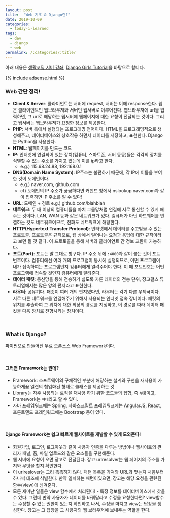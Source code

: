 ```yaml
---
layout: post
title:  "Web 기초 & Django란?"
date: 2019-10-09
categories:
  - today-i-learned
tags:
  - dev
  - django
  - web
permalink: /:categories/:title/
---
```

아래 내용은 [생활코딩 서버 강좌](https://opentutorials.org/course/669), [Django Girls Tutorial](https://tutorial.djangogirls.org/ko)을 바탕으로 합니다.

{% include adsense.html %}

### Web 간단 정리!
- **Client & Server**: 클라이언트는 서버에 request, 서버는 이에 response한다. 웹은 클라이언트인 웹브라우저와 서버인 웹서버로 이루어진다. 웹브라우저에 url을 입력하면, 그 url로 해당하는 웹서버에 웹페이지에 대한 요청이 전달되는 것이다. 그리고 웹서버는 웹브라우저가 요청한 정보를 제공한다.
- **PHP**: 서버 측에서 실행되는 프로그래밍 언어이다. HTML을 프로그래밍적으로 생성해주고, 데이터베이스와 상호작용 하면서 데이터를 저장하고, 표현한다. Django는 Python을 사용한다.
- **HTML**: 웹페이지를 만드는 코드
- **IP**: 인터넷에 연결되어 있는 장치(컴퓨터, 스마트폰, 서버 등등)들은 각각의 장치를 식별할 수 있는 주소를 가지고 있는데 이를 ip라고 한다. 
  - e.g.) 115.68.24.88, 192.168.0.1
- **DNS(Domain Name System)**: IP주소는 불편하기 때문에, 각 IP에 이름을 부여한 것이 도메인이다. 
  - e.g.) naver.com, github.com
  - cf) 도메인의 IP 주소가 궁금하다면 커맨드 창에서 nslookup naver.com과 같이 입력하면 IP 주소를 알 수 있다!
- **URL**: 도메인 + 경로 e.g.) github.com/blahblah
- **네트워크**: 두 대 이상의 컴퓨터들을 마치 그물망처럼 연결해 서로 통신할 수 있게 해주는 것이다. LAN, WAN 등과 같은 네트워크가 있다. 컴퓨터가 아닌 하드웨어를 연결하는 것도 네트워크이므로, 전화도 네트워크에 해당한다.
- **HTTP(Hypertext Transfer Protocol)**: 인터넷에서 데이터를 주고받을 수 있는 프로토콜. 프로토콜은 규칙으로, 웹 상에서 일어나는 요청과 응답에 대한 규칙이라고 보면 될 것 같다. 이 프로토콜을 통해 서버와 클라이언트 간 정보 교환이 가능하다.
- **포트(Port)**: 포트는 말 그대로 항구다. IP 주소 뒤에 `:4000`과 같이 붙는 것이 포트 번호이다. 컴퓨터에선 여러 개의 프로그램이 동시에 실행되므로, 어떤 프로그램이 내가 접속하여는 프로그램인지 컴퓨터에게 알려주어야 한다. 이 때 포트번호는 어떤 프로그램에 접속할 것인지 컴퓨터에게 알려준다.  
- **데이터 패킷**: 통신망을 통해 전송하기 쉽도록 자른 데이터의 전송 단위, 장고걸스 튜토리얼에서는 많은 양의 편지라고 표현한다.
- **라우터**: 공유기다. 패킷이 여러 개의 편지였다면, 라우터는 각기 다른 우체국이다. 서로 다른 네트워크를 연결해주기 위해서 사용되는 인터넷 접속 장비이다. 패킷의 위치를 추출하여 그 위치에 대한 최상의 경로를 지정하고, 이 경로를 따라 데이터 패킷을 다음 장치로 전향시키는 장치이다.

<br/>

### What is Django?
파이썬으로 만들어진 무료 오픈소스 Web Framework이다.

<br/>

#### 그러면 Framework는 뭔데?
* Framework: 소프트웨어의 구체적인 부분에 해당하는 설계와 구현을 재사용이 가능하게끔 일련의 협업화된 형태로 클래스를 제공하는 것
* Library는 자주 사용되는 로직을 재사용 하기 위한 코드들의 집합, 즉 `부품`이고, Framework는 `뼈대`라고 할 수 있다.
* 자바 프레임워크에는 Spring, 자바스크립트 프레임워크에는 AngularJS, React, 프론트엔드 프레임워크에는 Bootstrap 등이 있다.

<br/>

#### Django Framework는 쉽고 빠르게 웹사이트를 개발할 수 있게 도와준다!
* 회원가입, 로그인, 로그아웃과 같이 사용자 인증을 다루는 방법이나 웹사이트의 관리자 패널, 폼, 파일 업로드와 같은 요소들을 구현해준다.
* 웹 서버에 요청이 오면 장고로 전달된다. 장고 urlresolver는 웹 페이지의 주소를 가져와 무엇을 할지 확인한다.
* 이 urlreslover는 그리 똑똑하지 않다. 패턴 목록을 가져와 URL과 맞는지 처음부터 하나씩 대조해 식별한다. 만약 일치하는 패턴이있으면, 장고는 해당 요청을 관련된 함수(view)에 넘겨준다.
* 모든 재미난 일들은 view 함수에서 처리된다! - 특정 정보를 데이터베이스에서 찾을 수 있다. 그런데 만약 사용자가 데이터를 바꿔달라고 수정을 요청한다면? view함수는 수정할 수 있는 권한이 있는지 확인하고 나서, 수정을 마치고 view는 답장을 생성한다. 장고는 그 답장을 그 사용자의 웹 브라우저에 보내주는 역할을 한다.
